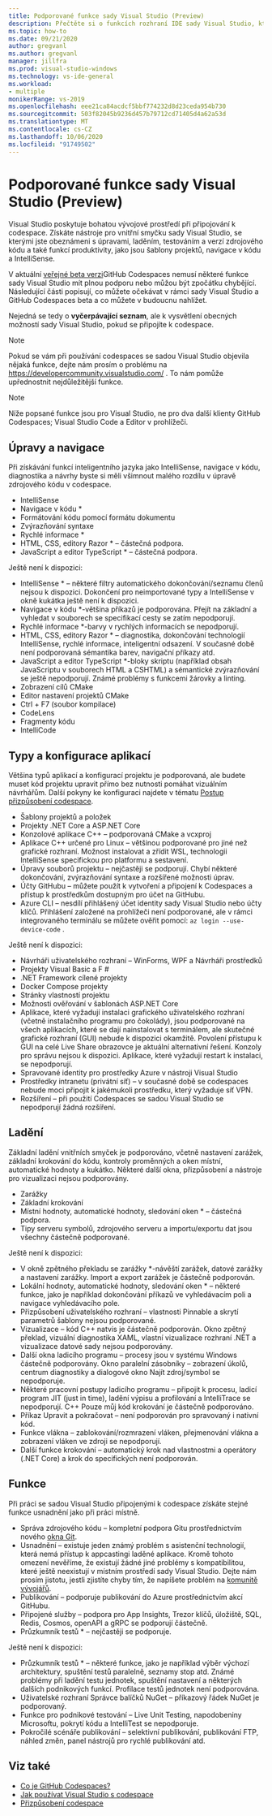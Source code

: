 ```yaml
---
title: Podporované funkce sady Visual Studio (Preview)
description: Přečtěte si o funkcích rozhraní IDE sady Visual Studio, které jsou k dispozici při práci se službou GitHub Codespaces
ms.topic: how-to
ms.date: 09/21/2020
author: gregvanl
ms.author: gregvanl
manager: jillfra
ms.prod: visual-studio-windows
ms.technology: vs-ide-general
ms.workload:
- multiple
monikerRange: vs-2019
ms.openlocfilehash: eee21ca84acdcf5bbf774232d8d23ceda954b730
ms.sourcegitcommit: 503f82045b9236d457b79712cd71405d4a62a53d
ms.translationtype: MT
ms.contentlocale: cs-CZ
ms.lasthandoff: 10/06/2020
ms.locfileid: "91749502"
---
```

# <a name="supported-visual-studio-features-preview"></a>Podporované funkce sady Visual Studio (Preview)

Visual Studio poskytuje bohatou vývojové prostředí při připojování k codespace. Získáte nástroje pro vnitřní smyčku sady Visual Studio, se kterými jste obeznámeni s úpravami, laděním, testováním a verzí zdrojového kódu a také funkcí produktivity, jako jsou šablony projektů, navigace v kódu a IntelliSense.

V aktuální [veřejné beta verzi](https://github.com/features/codespaces)GitHub Codespaces nemusí některé funkce sady Visual Studio mít plnou podporu nebo můžou být zpočátku chybějící. Následující části popisují, co můžete očekávat v rámci sady Visual Studio a GitHub Codespaces beta a co můžete v budoucnu nahlížet. 

Nejedná se tedy o **vyčerpávající seznam**, ale k vysvětlení obecných možností sady Visual Studio, pokud se připojíte k codespace.

> [!NOTE]
> Pokud se vám při používání codespaces se sadou Visual Studio objevila nějaká funkce, dejte nám prosím o problému na https://developercommunity.visualstudio.com/ . To nám pomůže upřednostnit nejdůležitější funkce.

> [!NOTE]
> Níže popsané funkce jsou pro Visual Studio, ne pro dva další klienty GitHub Codespaces; Visual Studio Code a Editor v prohlížeči.

## <a name="edit-and-navigation"></a>Úpravy a navigace

Při získávání funkcí inteligentního jazyka jako IntelliSense, navigace v kódu, diagnostika a návrhy byste si měli všimnout malého rozdílu v úpravě zdrojového kódu v codespace.

* IntelliSense
* Navigace v kódu *
* Formátování kódu pomocí formátu dokumentu
* Zvýrazňování syntaxe
* Rychlé informace *
* HTML, CSS, editory Razor * – částečná podpora.
* JavaScript a editor TypeScript * – částečná podpora.

Ještě není k dispozici:

* IntelliSense * – některé filtry automatického dokončování/seznamu členů nejsou k dispozici. Dokončení pro neimportované typy a IntelliSense v okně kukátka ještě není k dispozici.
* Navigace v kódu *-většina příkazů je podporována. Přejít na základní a vyhledat v souborech se specifikací cesty se zatím nepodporují.
* Rychlé informace *-barvy v rychlých informacích se nepodporují.
* HTML, CSS, editory Razor * – diagnostika, dokončování technologií IntelliSense, rychlé informace, inteligentní odsazení. V současné době není podporovaná sémantika barev, navigační příkazy atd.
* JavaScript a editor TypeScript *-bloky skriptu (například obsah JavaScriptu v souborech HTML a CSHTML) a sémantické zvýrazňování se ještě nepodporují. Známé problémy s funkcemi žárovky a linting.
* Zobrazení cílů CMake
* Editor nastavení projektů CMake
* Ctrl + F7 (soubor kompilace)
* CodeLens
* Fragmenty kódu
* IntelliCode

## <a name="application-types-and-configuration"></a>Typy a konfigurace aplikací

Většina typů aplikací a konfigurací projektu je podporovaná, ale budete muset kód projektu upravit přímo bez nutnosti pomáhat vizuálním návrhářům. Další pokyny ke konfiguraci najdete v tématu [Postup přizpůsobení codespace](customize-codespaces.md).

* Šablony projektů a položek
* Projekty .NET Core a ASP.NET Core
* Konzolové aplikace C++ – podporovaná CMake a vcxproj
* Aplikace C++ určené pro Linux – většinou podporované pro jiné než grafické rozhraní. Možnost instalovat a zřídit WSL, technologii IntelliSense specifickou pro platformu a sestavení.
* Úpravy souborů projektu – nejčastěji se podporují. Chybí některé dokončování, zvýrazňování syntaxe a rozšířené možnosti úprav.
* Účty GitHubu – můžete použít k vytvoření a připojení k Codespaces a přístup k prostředkům dostupným pro účet na GitHubu.
* Azure CLI – nesdílí přihlášený účet identity sady Visual Studio nebo účty klíčů. Přihlášení založené na prohlížeči není podporované, ale v rámci integrovaného terminálu se můžete ověřit pomocí: `az login --use-device-code` .

Ještě není k dispozici:

* Návrháři uživatelského rozhraní – WinForms, WPF a Návrháři prostředků
* Projekty Visual Basic a F #
* .NET Framework cílené projekty
* Docker Compose projekty
* Stránky vlastností projektu
* Možnosti ověřování v šablonách ASP.NET Core
* Aplikace, které vyžadují instalaci grafického uživatelského rozhraní (včetně instalačního programu pro čokolády), jsou podporované na všech aplikacích, které se dají nainstalovat s terminálem, ale skutečné grafické rozhraní (GUI) nebude k dispozici okamžitě. Povolení přístupu k GUI na celé Live Share obrazovce je aktuální alternativní řešení. Konzoly pro správu nejsou k dispozici. Aplikace, které vyžadují restart k instalaci, se nepodporují.
* Spravované identity pro prostředky Azure v nástroji Visual Studio
* Prostředky intranetu (privátní síť) – v současné době se codespaces nebude moci připojit k jakémukoli prostředku, který vyžaduje síť VPN.
* Rozšíření – při použití Codespaces se sadou Visual Studio se nepodporují žádná rozšíření.

## <a name="debugging"></a>Ladění

Základní ladění vnitřních smyček je podporováno, včetně nastavení zarážek, základní krokování do kódu, kontroly proměnných a oken místní, automatické hodnoty a kukátko. Některé další okna, přizpůsobení a nástroje pro vizualizaci nejsou podporovány.

* Zarážky
* Základní krokování
* Místní hodnoty, automatické hodnoty, sledování oken * – částečná podpora.
* Tipy serveru symbolů, zdrojového serveru a importu/exportu dat jsou všechny částečně podporované.

Ještě není k dispozici:

* V okně zpětného překladu se zarážky *-návěští zarážek, datové zarážky a nastavení zarážky. Import a export zarážek je částečně podporován.
* Lokální hodnoty, automatické hodnoty, sledování oken * – některé funkce, jako je například dokončování příkazů ve vyhledávacím poli a navigace vyhledávacího pole.
* Přizpůsobení uživatelského rozhraní – vlastnosti Pinnable a skrytí parametrů šablony nejsou podporované.
* Vizualizace – kód C++ natvis je částečně podporován. Okno zpětný překlad, vizuální diagnostika XAML, vlastní vizualizace rozhraní .NET a vizualizace datové sady nejsou podporovány.
* Další okna ladicího programu – procesy jsou v systému Windows částečně podporovány. Okno paralelní zásobníky – zobrazení úkolů, centrum diagnostiky a dialogové okno Najít zdroj/symbol se nepodporuje.
* Některé pracovní postupy ladicího programu – připojit k procesu, ladicí program JIT (just in time), ladění výpisu a profilování a IntelliTrace se nepodporují. C++ Pouze můj kód krokování je částečně podporováno.
* Příkaz Upravit a pokračovat – není podporován pro spravovaný i nativní kód.
* Funkce vlákna – zablokování/rozmrazení vláken, přejmenování vlákna a zobrazení vláken ve zdroji se nepodporují.
* Další funkce krokování – automatický krok nad vlastnostmi a operátory (.NET Core) a krok do specifických není podporován. 

## <a name="features"></a>Funkce

Při práci se sadou Visual Studio připojenými k codespace získáte stejné funkce usnadnění jako při práci místně.

* Správa zdrojového kódu – kompletní podpora Gitu prostřednictvím nového [okna Git](https://devblogs.microsoft.com/visualstudio/improved-git-experience-in-visual-studio-2019/).
* Usnadnění – existuje jeden známý problém s asistenční technologií, která nemá přístup k appcastingi laděné aplikace. Kromě tohoto omezení nevěříme, že existují žádné jiné problémy s kompatibilitou, které ještě neexistují v místním prostředí sady Visual Studio. Dejte nám prosím jistotu, jestli zjistíte chyby tím, že napíšete problém na [komunitě vývojářů](https://developercommunity.visualstudio.com/).
* Publikování – podporuje publikování do Azure prostřednictvím akcí GitHubu.
* Připojené služby – podpora pro App Insights, Trezor klíčů, úložiště, SQL, Redis, Cosmos, openAPI a gRPC se podporují částečně.
* Průzkumník testů * – nejčastěji se podporuje.

Ještě není k dispozici:

* Průzkumník testů * – některé funkce, jako je například výběr výchozí architektury, spuštění testů paralelně, seznamy stop atd. Známé problémy při ladění testu jednotek, spuštění nastavení a některých dalších podnikových funkcí. Profilace testů jednotek není podporována.
* Uživatelské rozhraní Správce balíčků NuGet – příkazový řádek NuGet je podporovaný.
* Funkce pro podnikové testování – Live Unit Testing, napodobeniny Microsoftu, pokrytí kódu a IntelliTest se nepodporuje.
* Pokročilé scénáře publikování – selektivní publikování, publikování FTP, náhled změn, panel nástrojů pro rychlé publikování atd.

## <a name="see-also"></a>Viz také

* [Co je GitHub Codespaces?](codespaces-overview.md)
* [Jak používat Visual Studio s codespace](use-visual-studio-with-codespaces.md)
* [Přizpůsobení codespace](customize-codespaces.md)
